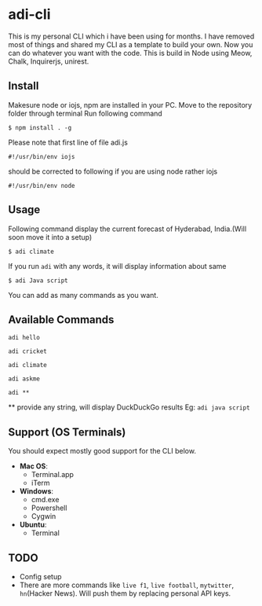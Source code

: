 adi-cli
=======

This is my personal CLI which i have been using for months. I have removed most of things and shared my CLI as a template to build your own. Now you can do whatever you want with the code. This is build in Node using Meow, Chalk, Inquirerjs, unirest.

## Install

Makesure node or iojs, npm are installed in your PC.
Move to the repository folder through terminal
Run following command
```
$ npm install . -g
```

Please note that first line of file adi.js 
```
#!/usr/bin/env iojs
```
should be corrected to following if you are using node rather iojs
```
#!/usr/bin/env node
```

## Usage
Following command display the current forecast of Hyderabad, India.(Will soon move it into a setup)
```
$ adi climate
```

If you run `adi` with any words, it will display information about same
```
$ adi Java script
```

You can add as many commands as you want.

Available Commands
------------------
```
adi hello
```
```
adi cricket
```
```
adi climate
```
```
adi askme
```
```
adi **
```
** provide any string, will display DuckDuckGo results
Eg: `adi java script`

## Support (OS Terminals)

You should expect mostly good support for the CLI below.

- **Mac OS**:
  - Terminal.app
  - iTerm
- **Windows**:
  - cmd.exe
  - Powershell
  - Cygwin
- **Ubuntu**:
  - Terminal

## TODO
- Config setup
- There are more commands like `live f1`, `live football`, `mytwitter`, `hn`(Hacker News). Will push them by replacing personal API keys. 